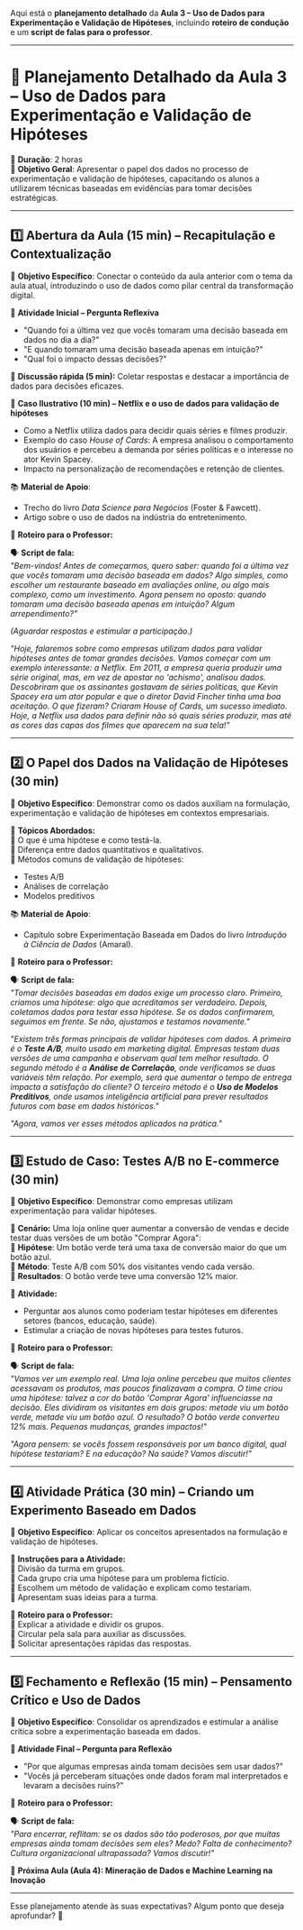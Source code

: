 Aqui está o **planejamento detalhado** da **Aula 3 – Uso de Dados para Experimentação e Validação de Hipóteses**, incluindo **roteiro de condução** e um **script de falas para o professor**.  

---

# **📌 Planejamento Detalhado da Aula 3 – Uso de Dados para Experimentação e Validação de Hipóteses**  
📅 **Duração**: 2 horas  
🎯 **Objetivo Geral**: Apresentar o papel dos dados no processo de experimentação e validação de hipóteses, capacitando os alunos a utilizarem técnicas baseadas em evidências para tomar decisões estratégicas.  

---

## **1️⃣ Abertura da Aula (15 min) – Recapitulação e Contextualização**  

🎯 **Objetivo Específico**: Conectar o conteúdo da aula anterior com o tema da aula atual, introduzindo o uso de dados como pilar central da transformação digital.  

📌 **Atividade Inicial – Pergunta Reflexiva**  
- "Quando foi a última vez que vocês tomaram uma decisão baseada em dados no dia a dia?"  
- "E quando tomaram uma decisão baseada apenas em intuição?"  
- "Qual foi o impacto dessas decisões?"  

📌 **Discussão rápida (5 min):** Coletar respostas e destacar a importância de dados para decisões eficazes.  

📌 **Caso Ilustrativo (10 min) – Netflix e o uso de dados para validação de hipóteses**  
- Como a Netflix utiliza dados para decidir quais séries e filmes produzir.  
- Exemplo do caso *House of Cards*: A empresa analisou o comportamento dos usuários e percebeu a demanda por séries políticas e o interesse no ator Kevin Spacey.  
- Impacto na personalização de recomendações e retenção de clientes.  

📚 **Material de Apoio**:  
- Trecho do livro *Data Science para Negócios* (Foster & Fawcett).  
- Artigo sobre o uso de dados na indústria do entretenimento.  

📌 **Roteiro para o Professor:**  

🗣 **Script de fala:**  
*"Bem-vindos! Antes de começarmos, quero saber: quando foi a última vez que vocês tomaram uma decisão baseada em dados? Algo simples, como escolher um restaurante baseado em avaliações online, ou algo mais complexo, como um investimento. Agora pensem no oposto: quando tomaram uma decisão baseada apenas em intuição? Algum arrependimento?"*  

*(Aguardar respostas e estimular a participação.)*  

*"Hoje, falaremos sobre como empresas utilizam dados para validar hipóteses antes de tomar grandes decisões. Vamos começar com um exemplo interessante: a Netflix. Em 2011, a empresa queria produzir uma série original, mas, em vez de apostar no 'achismo', analisou dados. Descobriram que os assinantes gostavam de séries políticas, que Kevin Spacey era um ator popular e que o diretor David Fincher tinha uma boa aceitação. O que fizeram? Criaram *House of Cards*, um sucesso imediato. Hoje, a Netflix usa dados para definir não só quais séries produzir, mas até as cores das capas dos filmes que aparecem na sua tela!"*  

---

## **2️⃣ O Papel dos Dados na Validação de Hipóteses (30 min)**  

🎯 **Objetivo Específico**: Demonstrar como os dados auxiliam na formulação, experimentação e validação de hipóteses em contextos empresariais.  

📌 **Tópicos Abordados:**  
🔹 O que é uma hipótese e como testá-la.  
🔹 Diferença entre dados quantitativos e qualitativos.  
🔹 Métodos comuns de validação de hipóteses:  
   - Testes A/B  
   - Análises de correlação  
   - Modelos preditivos  

📚 **Material de Apoio**:  
- Capítulo sobre Experimentação Baseada em Dados do livro *Introdução à Ciência de Dados* (Amaral).  

📌 **Roteiro para o Professor:**  

🗣 **Script de fala:**  
*"Tomar decisões baseadas em dados exige um processo claro. Primeiro, criamos uma hipótese: algo que acreditamos ser verdadeiro. Depois, coletamos dados para testar essa hipótese. Se os dados confirmarem, seguimos em frente. Se não, ajustamos e testamos novamente."*  

*"Existem três formas principais de validar hipóteses com dados. A primeira é o **Teste A/B**, muito usado em marketing digital. Empresas testam duas versões de uma campanha e observam qual tem melhor resultado. O segundo método é a **Análise de Correlação**, onde verificamos se duas variáveis têm relação. Por exemplo, será que aumentar o tempo de entrega impacta a satisfação do cliente? O terceiro método é o **Uso de Modelos Preditivos**, onde usamos inteligência artificial para prever resultados futuros com base em dados históricos."*  

*"Agora, vamos ver esses métodos aplicados na prática."*  

---

## **3️⃣ Estudo de Caso: Testes A/B no E-commerce (30 min)**  

🎯 **Objetivo Específico**: Demonstrar como empresas utilizam experimentação para validar hipóteses.  

📌 **Cenário:** Uma loja online quer aumentar a conversão de vendas e decide testar duas versões de um botão "Comprar Agora":  
🔹 **Hipótese**: Um botão verde terá uma taxa de conversão maior do que um botão azul.  
🔹 **Método**: Teste A/B com 50% dos visitantes vendo cada versão.  
🔹 **Resultados**: O botão verde teve uma conversão 12% maior.  

📌 **Atividade:**  
- Perguntar aos alunos como poderiam testar hipóteses em diferentes setores (bancos, educação, saúde).  
- Estimular a criação de novas hipóteses para testes futuros.  

📌 **Roteiro para o Professor:**  

🗣 **Script de fala:**  
*"Vamos ver um exemplo real. Uma loja online percebeu que muitos clientes acessavam os produtos, mas poucos finalizavam a compra. O time criou uma hipótese: talvez a cor do botão 'Comprar Agora' influenciasse na decisão. Eles dividiram os visitantes em dois grupos: metade viu um botão verde, metade viu um botão azul. O resultado? O botão verde converteu 12% mais. Pequenas mudanças, grandes impactos!"*  

*"Agora pensem: se vocês fossem responsáveis por um banco digital, qual hipótese testariam? E na educação? Na saúde? Vamos discutir!"*  

---

## **4️⃣ Atividade Prática (30 min) – Criando um Experimento Baseado em Dados**  

🎯 **Objetivo Específico**: Aplicar os conceitos apresentados na formulação e validação de hipóteses.  

📌 **Instruções para a Atividade:**  
🔹 Divisão da turma em grupos.  
🔹 Cada grupo cria uma hipótese para um problema fictício.  
🔹 Escolhem um método de validação e explicam como testariam.  
🔹 Apresentam suas ideias para a turma.  

📌 **Roteiro para o Professor:**  
🔹 Explicar a atividade e dividir os grupos.  
🔹 Circular pela sala para auxiliar as discussões.  
🔹 Solicitar apresentações rápidas das respostas.  

---

## **5️⃣ Fechamento e Reflexão (15 min) – Pensamento Crítico e Uso de Dados**  

🎯 **Objetivo Específico**: Consolidar os aprendizados e estimular a análise crítica sobre a experimentação baseada em dados.  

📢 **Atividade Final – Pergunta para Reflexão**  
- "Por que algumas empresas ainda tomam decisões sem usar dados?"  
- "Vocês já perceberam situações onde dados foram mal interpretados e levaram a decisões ruins?"  

📌 **Roteiro para o Professor:**  

🗣 **Script de fala:**  
*"Para encerrar, reflitam: se os dados são tão poderosos, por que muitas empresas ainda tomam decisões sem eles? Medo? Falta de conhecimento? Cultura organizacional ultrapassada? Vamos discutir!"*  

📢 **Próxima Aula (Aula 4): Mineração de Dados e Machine Learning na Inovação**  

---

Esse planejamento atende às suas expectativas? Algum ponto que deseja aprofundar? 🚀